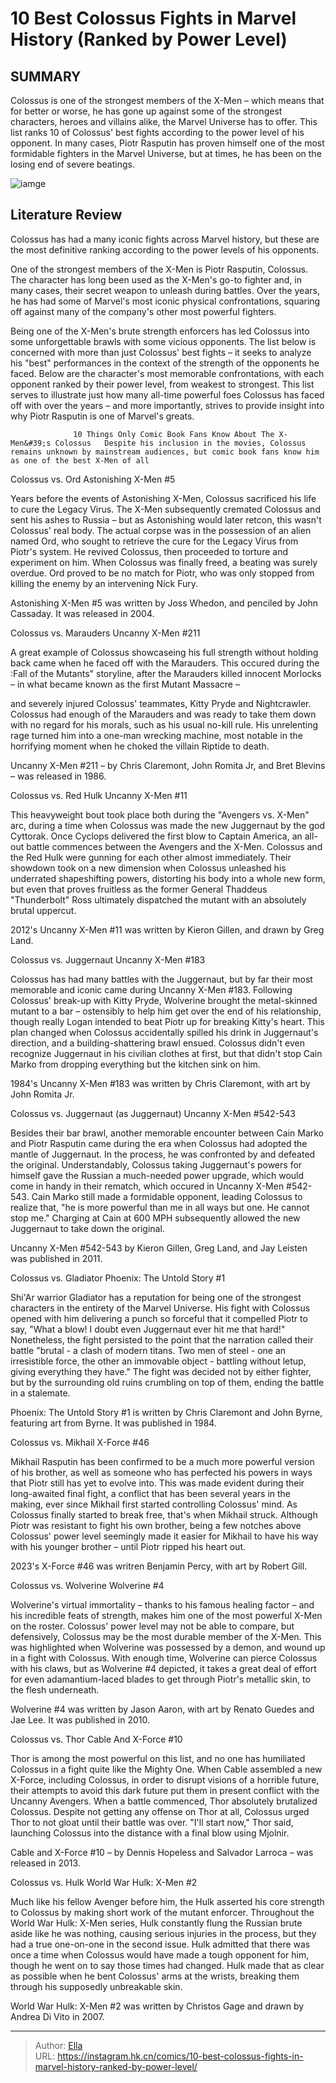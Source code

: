 # 10 Best Colossus Fights in Marvel History (Ranked by Power Level)


## SUMMARY 



  Colossus is one of the strongest members of the X-Men – which means that for better or worse, he has gone up against some of the strongest characters, heroes and villains alike, the Marvel Universe has to offer.   This list ranks 10 of Colossus&#39; best fights according to the power level of his opponent.   In many cases, Piotr Rasputin has proven himself one of the most formidable fighters in the Marvel Universe, but at times, he has been on the losing end of severe beatings.  

![iamge](https://static1.srcdn.com/wordpress/wp-content/uploads/2023/08/defenders-colossus-ghost-rider-captain-america.jpg)

## Literature Review

Colossus has had a many iconic fights across Marvel history, but these are the most definitive ranking according to the power levels of his opponents.




One of the strongest members of the X-Men is Piotr Rasputin, Colossus. The character has long been used as the X-Men&#39;s go-to fighter and, in many cases, their secret weapon to unleash during battles. Over the years, he has had some of Marvel&#39;s most iconic physical confrontations, squaring off against many of the company&#39;s other most powerful fighters.




Being one of the X-Men&#39;s brute strength enforcers has led Colossus into some unforgettable brawls with some vicious opponents. The list below is concerned with more than just Colossus&#39; best fights – it seeks to analyze his &#34;best&#34; performances in the context of the strength of the opponents he faced. Below are the character&#39;s most memorable confrontations, with each opponent ranked by their power level, from weakest to strongest. This list serves to illustrate just how many all-time powerful foes Colossus has faced off with over the years – and more importantly, strives to provide insight into why Piotr Rasputin is one of Marvel&#39;s greats.

                  10 Things Only Comic Book Fans Know About The X-Men&#39;s Colossus   Despite his inclusion in the movies, Colossus remains unknown by mainstream audiences, but comic book fans know him as one of the best X-Men of all   


 Colossus vs. Ord 
Astonishing X-Men #5
          




Years before the events of Astonishing X-Men, Colossus sacrificed his life to cure the Legacy Virus. The X-Men subsequently cremated Colossus and sent his ashes to Russia – but as Astonishing would later retcon, this wasn&#39;t Colossus&#39; real body. The actual corpse was in the possession of an alien named Ord, who sought to retrieve the cure for the Legacy Virus from Piotr&#39;s system. He revived Colossus, then proceeded to torture and experiment on him. When Colossus was finally freed, a beating was surely overdue. Ord proved to be no match for Piotr, who was only stopped from killing the enemy by an intervening Nick Fury.



Astonishing X-Men #5 was written by Joss Whedon, and penciled by John Cassaday. It was released in 2004.






 Colossus vs. Marauders 
Uncanny X-Men #211
          




A great example of Colossus showcaseing his full strength without holding back came when he faced off with the Marauders. This occured during the :Fall of the Mutants&#34; storyline, after the Marauders killed innocent Morlocks – in what became known as the first Mutant Massacre –

and severely injured Colossus&#39; teammates, Kitty Pryde and Nightcrawler. Colossus had enough of the Marauders and was ready to take them down with no regard for his morals, such as his usual no-kill rule. His unrelenting rage turned him into a one-man wrecking machine, most notable in the horrifying moment when he choked the villain Riptide to death.



Uncanny X-Men #211 – by Chris Claremont, John Romita Jr, and Bret Blevins – was released in 1986.






 Colossus vs. Red Hulk 
Uncanny X-Men #11
          




This heavyweight bout took place both during the &#34;Avengers vs. X-Men&#34; arc, during a time when Colossus was made the new Juggernaut by the god Cyttorak. Once Cyclops delivered the first blow to Captain America, an all-out battle commences between the Avengers and the X-Men. Colossus and the Red Hulk were gunning for each other almost immediately. Their showdown took on a new dimension when Colossus unleashed his underrated shapeshifting powers, distorting his body into a whole new form, but even that proves fruitless as the former General Thaddeus &#34;Thunderbolt&#34; Ross ultimately dispatched the mutant with an absolutely brutal uppercut.



2012&#39;s Uncanny X-Men #11 was written by Kieron Gillen, and drawn by Greg Land.






 Colossus vs. Juggernaut 
Uncanny X-Men #183
         




Colossus has had many battles with the Juggernaut, but by far their most memorable and iconic came during Uncanny X-Men #183. Following Colossus&#39; break-up with Kitty Pryde, Wolverine brought the metal-skinned mutant to a bar – ostensibly to help him get over the end of his relationship, though really Logan intended to beat Piotr up for breaking Kitty&#39;s heart. This plan changed when Colossus accidentally spilled his drink in Juggernaut&#39;s direction, and a building-shattering brawl ensued. Colossus didn&#39;t even recognize Juggernaut in his civilian clothes at first, but that didn&#39;t stop Cain Marko from dropping everything but the kitchen sink on him.



1984&#39;s Uncanny X-Men #183 was written by Chris Claremont, with art by John Romita Jr.






 Colossus vs. Juggernaut (as Juggernaut) 
Uncanny X-Men #542-543
          




Besides their bar brawl, another memorable encounter between Cain Marko and Piotr Rasputin came during the era when Colossus had adopted the mantle of Juggernaut. In the process, he was confronted by and defeated the original. Understandably, Colossus taking Juggernaut&#39;s powers for himself gave the Russian a much-needed power upgrade, which would come in handy in their rematch, which occured in Uncanny X-Men #542-543. Cain Marko still made a formidable opponent, leading Colossus to realize that, &#34;he is more powerful than me in all ways but one. He cannot stop me.&#34; Charging at Cain at 600 MPH subsequently allowed the new Juggernaut to take down the original.



Uncanny X-Men #542-543 by Kieron Gillen, Greg Land, and Jay Leisten was published in 2011.






 Colossus vs. Gladiator 
Phoenix: The Untold Story #1
          




Shi&#39;Ar warrior Gladiator has a reputation for being one of the strongest characters in the entirety of the Marvel Universe. His fight with Colossus opened with him delivering a punch so forceful that it compelled Piotr to say, &#34;What a blow! I doubt even Juggernaut ever hit me that hard!&#34; Nonetheless, the fight persisted to the point that the narration called their battle &#34;brutal - a clash of modern titans. Two men of steel - one an irresistible force, the other an immovable object - battling without letup, giving everything they have.&#34; The fight was decided not by either fighter, but by the surrounding old ruins crumbling on top of them, ending the battle in a stalemate.



Phoenix: The Untold Story #1 is written by Chris Claremont and John Byrne, featuring art from Byrne. It was published in 1984.






 Colossus vs. Mikhail 
X-Force #46
         




Mikhail Rasputin has been confirmed to be a much more powerful version of his brother, as well as someone who has perfected his powers in ways that Piotr still has yet to evolve into. This was made evident during their long-awaited final fight, a conflict that has been several years in the making, ever since Mikhail first started controlling Colossus&#39; mind. As Colossus finally started to break free, that&#39;s when Mikhail struck. Although Piotr was resistant to fight his own brother, being a few notches above Colossus&#39; power level seemingly made it easier for Mikhail to have his way with his younger brother – until Piotr ripped his heart out. 



2023&#39;s X-Force #46 was writren Benjamin Percy, with art by Robert Gill.






 Colossus vs. Wolverine 
Wolverine #4
          




Wolverine&#39;s virtual immortality – thanks to his famous healing factor – and his incredible feats of strength, makes him one of the most powerful X-Men on the roster. Colossus&#39; power level may not be able to compare, but defensively, Colossus may be the most durable member of the X-Men. This was highlighted when Wolverine was possessed by a demon, and wound up in a fight with Colossus. With enough time, Wolverine can pierce Colossus with his claws, but as Wolverine #4 depicted, it takes a great deal of effort for even adamantium-laced blades to get through Piotr&#39;s metallic skin, to the flesh underneath.



Wolverine #4 was written by Jason Aaron, with art by Renato Guedes and Jae Lee. It was published in 2010.






 Colossus vs. Thor 
Cable And X-Force #10
          




Thor is among the most powerful on this list, and no one has humiliated Colossus in a fight quite like the Mighty One. When Cable assembled a new X-Force, including Colossus, in order to disrupt visions of a horrible future, their attempts to avoid this dark future put them in present conflict with the Uncanny Avengers. When a battle commenced, Thor absolutely brutalized Colossus. Despite not getting any offense on Thor at all, Colossus urged Thor to not gloat until their battle was over. &#34;I&#39;ll start now,&#34; Thor said, launching Colossus into the distance with a final blow using Mjolnir.



Cable and X-Force #10 – by Dennis Hopeless and Salvador Larroca – was released in 2013.






 Colossus vs. Hulk 
World War Hulk: X-Men #2
         




Much like his fellow Avenger before him, the Hulk asserted his core strength to Colossus by making short work of the mutant enforcer. Throughout the World War Hulk: X-Men series, Hulk constantly flung the Russian brute aside like he was nothing, causing serious injuries in the process, but they had a true one-on-one in the second issue. Hulk admitted that there was once a time when Colossus would have made a tough opponent for him, though he went on to say those times had changed. Hulk made that as clear as possible when he bent Colossus&#39; arms at the wrists, breaking them through his supposedly unbreakable skin.



World War Hulk: X-Men #2 was written by Christos Gage and drawn by Andrea Di Vito in 2007.





---

> Author: [Ella](https://instagram.hk.cn/)  
> URL: https://instagram.hk.cn/comics/10-best-colossus-fights-in-marvel-history-ranked-by-power-level/  

